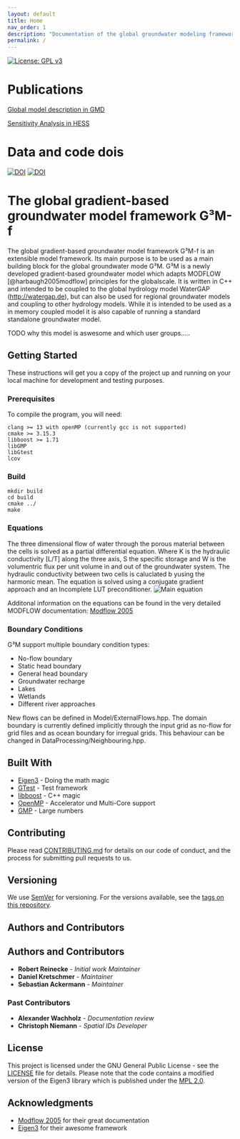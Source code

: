 ```yaml
---
layout: default
title: Home
nav_order: 1
description: "Documentation of the global groundwater modeling framework"
permalink: /
---
```



[![License: GPL v3](https://img.shields.io/badge/License-GPL%20v3-blue.svg)](https://www.gnu.org/licenses/gpl-3.0)

# Publications

[Global model description in GMD](https://www.geosci-model-dev.net/12/2401/2019/)

[Sensitivity Analysis in HESS](https://www.hydrol-earth-syst-sci.net/23/4561/2019/hess-23-4561-2019.html)


# Data and code dois
[![DOI](https://zenodo.org/badge/109667597.svg)](https://zenodo.org/badge/latestdoi/109667597)
[![DOI](https://zenodo.org/badge/DOI/10.5281/zenodo.1315471.svg)](https://doi.org/10.5281/zenodo.1315471)

# The global gradient-based groundwater model framework G³M-f
The global gradient-based groundwater model framework G³M-f is an extensible model framework.
Its main purpose is to be used as a main building block for the global groundwater mode G³M.
G³M is a newly developed gradient-based groundwater model which adapts MODFLOW [@harbaugh2005modflow] principles for the globalscale.
It is written in C++ and intended to be coupled to the global hydrology model WaterGAP (http://watergap.de), but can also be used for regional groundwater models and coupling to other hydrology models.
While it is intended to be used as a in memory coupled model it is also capable of running a standard standalone groundwater model.

TODO why this model is aswesome and which user groups.....

## Getting Started

These instructions will get you a copy of the project up and running on your local machine for development and testing purposes.

### Prerequisites

To compile the program, you will need:
```
clang >= 13 with openMP (currently gcc is not supported)
cmake >= 3.15.3
libboost >= 1.71
libGMP
libGtest
lcov
```
### Build
```
mkdir build
cd build
cmake ../
make
```

### Equations
The three dimensional flow of water through the porous material between the cells is solved as a partial differential equation.
Where K is the hydraulic conductivity [L/T] along the three axis, S the specific storage and W is the volumentric flux per unit volume in and out of the groundwater system.
The hydraulic conductivity between two cells is caluclated b yusing the harmonic mean.
The equation is solved using a conjugate gradient approach and an Incomplete LUT preconditioner.
![](https://latex.codecogs.com/gif.latex?\frac{\partial}{\partial&space;x}\left&space;(&space;K_{x}&space;\frac{\partial&space;h}{\partial&space;x}&space;\right&space;)&space;&plus;&space;\frac{\partial}{\partial&space;y}\left&space;(&space;K_{y}&space;\frac{\partial&space;h}{\partial&space;y}&space;\right&space;)&space;&plus;&space;\frac{\partial}{\partial&space;z}\left&space;(&space;K_{z}&space;\frac{\partial&space;h}{\partial&space;z}&space;\right&space;)&space;&plus;&space;W&space;=&space;S_{s}&space;\frac{\partial&space;h}{\partial&space;t} "Main equation")

Additonal information on the equations can be found in the very detailed MODFLOW documentation: [Modflow 2005](https://water.usgs.gov/ogw/modflow/MODFLOW.html)

### Boundary Conditions
G³M support multiple boundary condition types:
* No-flow boundary
* Static head boundary
* General head boundary
* Groundwater recharge
* Lakes
* Wetlands
* Different river approaches

New flows can be defined in Model/ExternalFlows.hpp.
The domain boundary is currently defined implicitly through the input grid as no-flow for grid files and as ocean boundary for irregual grids.
This behaviour can be changed in DataProcessing/Neighbouring.hpp.

## Built With

* [Eigen3](http://eigen.tuxfamily.org) - Doing the math magic
* [GTest](https://github.com/google/googletest) - Test framework
* [libboost](http://www.boost.org) - C++ magic
* [OpenMP](http://www.openmp.org) - Accelerator und Multi-Core support
* [GMP](https://gmplib.org) - Large numbers

## Contributing

Please read [CONTRIBUTING.md](CONTRIBUTING.md) for details on our code of conduct, and the process for submitting pull requests to us.

## Versioning

We use [SemVer](http://semver.org/) for versioning. For the versions available, see the [tags on this repository](https://github.com/your/project/tags). 

## Authors and Contributors


## Authors and Contributors

* **Robert Reinecke** <span id="badgeCont935"><script type="text/javascript" src="https://publons.com/mashlets?el=badgeCont935&rid=K-3693-2019&size=small"></script></span> - *Initial work* *Maintainer*
* **Daniel Kretschmer** - *Maintainer*
* **Sebastian Ackermann** - *Maintainer*

### Past Contributors

* **Alexander Wachholz** - *Documentation review*
* **Christoph Niemann** - *Spatial IDs* *Developer*

## License

This project is licensed under the GNU General Public License - see the [LICENSE](LICENSE) file for details.
Please note that the code contains a modified version of the Eigen3 library which is published under the [MPL 2.0](https://www.mozilla.org/en-US/MPL/2.0/).

## Acknowledgments

* [Modflow 2005](https://water.usgs.gov/ogw/modflow/MODFLOW.html) for their great documentation
* [Eigen3](http://eigen.tuxfamily.org) for their awesome framework
